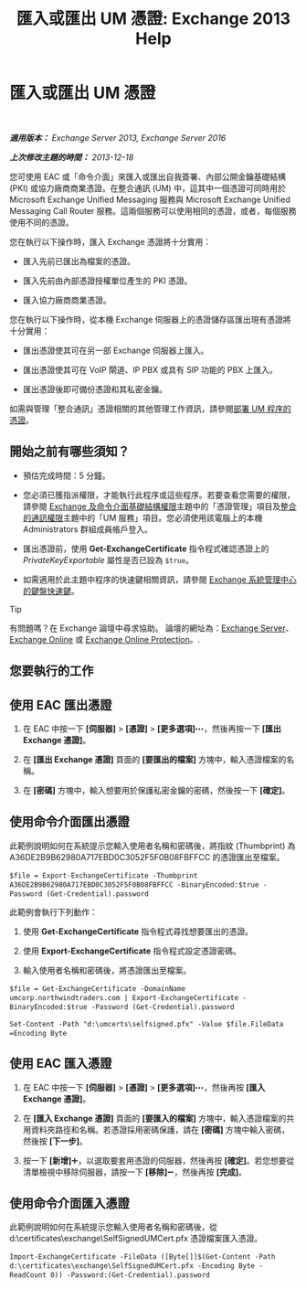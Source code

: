 ﻿---
title: '匯入或匯出 UM 憑證: Exchange 2013 Help'
TOCTitle: 匯入或匯出 UM 憑證
ms:assetid: ee688c33-2e08-47e7-95fc-04ba10238341
ms:mtpsurl: https://technet.microsoft.com/zh-tw/library/Dn205143(v=EXCHG.150)
ms:contentKeyID: 54652611
ms.date: 05/21/2018
mtps_version: v=EXCHG.150
ms.translationtype: MT
---

# 匯入或匯出 UM 憑證

 

_**適用版本：** Exchange Server 2013, Exchange Server 2016_

_**上次修改主題的時間：** 2013-12-18_

您可使用 EAC 或「命令介面」來匯入或匯出自我簽署、內部公開金鑰基礎結構 (PKI) 或協力廠商商業憑證。在整合通訊 (UM) 中，這其中一個憑證可同時用於 Microsoft Exchange Unified Messaging 服務與 Microsoft Exchange Unified Messaging Call Router 服務。這兩個服務可以使用相同的憑證，或者，每個服務使用不同的憑證。

您在執行以下操作時，匯入 Exchange 憑證將十分實用：

  - 匯入先前已匯出為檔案的憑證。

  - 匯入先前由內部憑證授權單位產生的 PKI 憑證。

  - 匯入協力廠商商業憑證。

您在執行以下操作時，從本機 Exchange 伺服器上的憑證儲存區匯出現有憑證將十分實用：

  - 匯出憑證使其可在另一部 Exchange 伺服器上匯入。

  - 匯出憑證使其可在 VoIP 閘道、IP PBX 或具有 SIP 功能的 PBX 上匯入。

  - 匯出憑證後即可備份憑證和其私密金鑰。

如需與管理「整合通訊」憑證相關的其他管理工作資訊，請參閱[部署 UM 程序的憑證](deploying-certificates-for-um-procedures-exchange-2013-help.md)。

## 開始之前有哪些須知？

  - 預估完成時間：5 分鐘。

  - 您必須已獲指派權限，才能執行此程序或這些程序。若要查看您需要的權限，請參閱 [Exchange 及命令介面基礎結構權限](exchange-and-shell-infrastructure-permissions-exchange-2013-help.md)主題中的「憑證管理」項目及[整合的通訊權限](unified-messaging-permissions-exchange-2013-help.md)主題中的「UM 服務」項目。您必須使用該電腦上的本機 Administrators 群組成員帳戶登入。

  - 匯出憑證前，使用 **Get-ExchangeCertificate** 指令程式確認憑證上的 *PrivateKeyExportable* 屬性是否已設為 `$true`。

  - 如需適用於此主題中程序的快速鍵相關資訊，請參閱 [Exchange 系統管理中心的鍵盤快速鍵](keyboard-shortcuts-in-the-exchange-admin-center-exchange-online-protection-help.md)。


> [!TIP]  
> 有問題嗎？在 Exchange 論壇中尋求協助。 論壇的網址為：<a href="https://go.microsoft.com/fwlink/p/?linkid=60612">Exchange Server</a>、 <a href="https://go.microsoft.com/fwlink/p/?linkid=267542">Exchange Online</a> 或 <a href="https://go.microsoft.com/fwlink/p/?linkid=285351">Exchange Online Protection</a>。.




## 您要執行的工作

## 使用 EAC 匯出憑證

1.  在 EAC 中按一下 **\[伺服器\]** \> **\[憑證\]** \> **\[更多選項\]**![更多選項圖示](images/JJ150550.5381819e-3b21-4873-8714-e9b956290b28(EXCHG.150).gif "更多選項圖示")，然後再按一下 **\[匯出 Exchange 憑證\]**。

2.  在 **\[匯出 Exchange 憑證\]** 頁面的 **\[要匯出的檔案\]** 方塊中，輸入憑證檔案的名稱。

3.  在 **\[密碼\]** 方塊中，輸入想要用於保護私密金鑰的密碼，然後按一下 **\[確定\]**。

## 使用命令介面匯出憑證

此範例說明如何在系統提示您輸入使用者名稱和密碼後，將指紋 (Thumbprint) 為 A36DE2B9B62980A717EBD0C3052F5F0B08FBFFCC 的憑證匯出至檔案。

    $file = Export-ExchangeCertificate -Thumbprint A36DE2B9B62980A717EBD0C3052F5F0B08FBFFCC -BinaryEncoded:$true -Password (Get-Credential).password

此範例會執行下列動作：

1.  使用 **Get-ExchangeCertificate** 指令程式尋找想要匯出的憑證。

2.  使用 **Export-ExchangeCertificate** 指令程式設定憑證密碼。

3.  輸入使用者名稱和密碼後，將憑證匯出至檔案。

<!-- end list -->
  ```
  $file = Get-ExchangeCertificate -DomainName umcorp.northwindtraders.com | Export-ExchangeCertificate -BinaryEncoded:$true -Password (Get-Credential).password
  ```
  ```
  Set-Content -Path "d:\umcerts\selfsigned.pfx" -Value $file.FileData =Encoding Byte
  ```

## 使用 EAC 匯入憑證

1.  在 EAC 中按一下 **\[伺服器\]** \> **\[憑證\]** \> **\[更多選項\]**![更多選項圖示](images/JJ150550.5381819e-3b21-4873-8714-e9b956290b28(EXCHG.150).gif "更多選項圖示")，然後再按 **\[匯入 Exchange 憑證\]**。

2.  在 **\[匯入 Exchange 憑證\]** 頁面的 **\[要匯入的檔案\]** 方塊中，輸入憑證檔案的共用資料夾路徑和名稱。若憑證採用密碼保護，請在 **\[密碼\]** 方塊中輸入密碼，然後按 **\[下一步\]**。

3.  按一下 **\[新增\]**![加入圖示](images/JJ218640.c1e75329-d6d7-4073-a27d-498590bbb558(EXCHG.150).gif "加入圖示")，以選取要套用憑證的伺服器，然後再按 **\[確定\]**。若您想要從清單檢視中移除伺服器，請按一下 **\[移除\]**![\[移除\] 圖示](images/JJ657492.479b6ced-8d64-4277-a725-f17fea202b28(EXCHG.150).gif "[移除] 圖示")，然後再按 **\[完成\]**。

## 使用命令介面匯入憑證

此範例說明如何在系統提示您輸入使用者名稱和密碼後，從 d:\\certificates\\exchange\\SelfSignedUMCert.pfx 憑證檔案匯入憑證。

    Import-ExchangeCertificate -FileData ([Byte[]]$(Get-Content -Path d:\certificates\exchange\SelfSignedUMCert.pfx -Encoding Byte -ReadCount 0)) -Password:(Get-Credential).password

